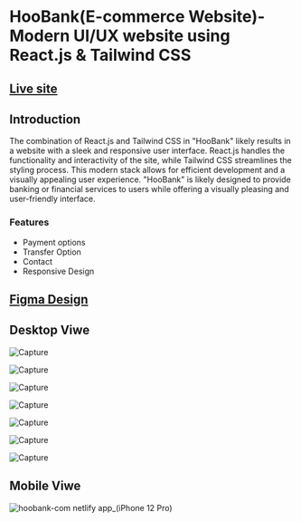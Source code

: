 <h1>HooBank(E-commerce Website)- Modern UI/UX website using React.js & Tailwind CSS</h1>
<h2><a href="https://hoobank-com.netlify.app/">Live site</a></h2>

<h2>Introduction</h2>
<p>The combination of React.js and Tailwind CSS in "HooBank" likely results in a website with a sleek and responsive user interface. React.js handles the functionality and interactivity of the site, while Tailwind CSS streamlines the styling process. This modern stack allows for efficient development and a visually appealing user experience. "HooBank" is likely designed to provide banking or financial services to users while offering a visually pleasing and user-friendly interface.</p>

<h3>Features</h3>
<ul>
  <li>Payment options</li>
  <li>Transfer Option</li>
  <li>Contact</li>
  <li>Responsive Design</li>
</ul>

<h2><a href="https://www.figma.com/file/bUGIPys15E78w9bs1l4tgS/HooBank?type=design&node-id=310-485&mode=design">Figma Design</a></h2>

<h2>Desktop Viwe</h2>

![Capture](https://github.com/arosayru/Frontend_Project-Modern_Business_Website/assets/107207994/d02b1453-4cfe-4510-ac88-1c242fffbaab)

![Capture](https://github.com/arosayru/Frontend_Project-Modern_Business_Website/assets/107207994/7f6d5a14-6136-4319-bf8c-3ce8a2ab228e)

![Capture](https://github.com/arosayru/Frontend_Project-Modern_Business_Website/assets/107207994/71bee860-bc3e-4dc6-85b3-de29eb9f2be6)

![Capture](https://github.com/arosayru/Frontend_Project-Modern_Business_Website/assets/107207994/9025bc97-1478-4d03-b961-8ae63639dfee)

![Capture](https://github.com/arosayru/Frontend_Project-Modern_Business_Website/assets/107207994/566c7ccc-0ec5-46ea-a113-c5cd26d7f2c4)

![Capture](https://github.com/arosayru/Frontend_Project-Modern_Business_Website/assets/107207994/a097d015-1ccf-4169-aca0-4b2cadbf1401)

![Capture](https://github.com/arosayru/Frontend_Project-Modern_Business_Website/assets/107207994/ccd972d7-5006-4248-b1fc-36ce51993465)

<h2>Mobile Viwe</h2>

![hoobank-com netlify app_(iPhone 12 Pro)](https://github.com/arosayru/Frontend_Project-Modern_Business_Website/assets/107207994/411bc368-0012-4fe7-8dc2-59e2c15d97f9)
